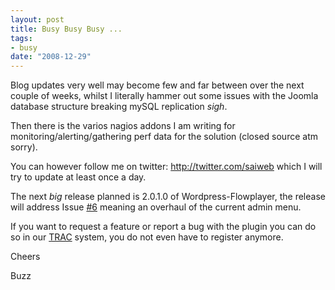 ```yaml
--- 
layout: post
title: Busy Busy Busy ...
tags: 
- busy
date: "2008-12-29"
---
```

Blog updates very well may become few and far between over the next couple of weeks, whilst I literally hammer out some issues with the Joomla database structure breaking mySQL replication *sigh*.

Then there is the varios nagios addons I am writing for monitoring/alerting/gathering perf data for the solution (closed source atm sorry).

You can however follow me on twitter: <a href="http://twitter.com/saiweb">http://twitter.com/saiweb</a> which I will try to update at least once a day.

The next *big* release planned is 2.0.1.0 of Wordpress-Flowplayer, the release will address Issue <a href="http://trac.saiweb.co.uk/saiweb/ticket/6">#6</a> meaning an overhaul of the current admin menu.

If you want to request a feature or report a bug with the plugin you can do so in our <a href="http://trac.saiweb.co.uk/saiweb/">TRAC</a> system, you do not even have to register anymore.

Cheers

Buzz
